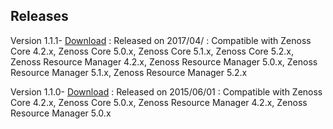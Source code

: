 
Releases
--------

Version 1.1.1- <a rel="nofollow" class="external" href="http://wiki.zenoss.org/download/zenpacks/ZenPacks.zenoss.OpenvSwitch/1.1.1/ZenPacks.zenoss.OpenvSwitch-1.1.1.egg">Download</a>
: Released on 2017/04/
: Compatible with Zenoss Core 4.2.x, Zenoss Core 5.0.x, Zenoss Core 5.1.x, Zenoss Core 5.2.x, Zenoss Resource Manager 4.2.x, Zenoss Resource Manager 5.0.x, Zenoss Resource Manager 5.1.x, Zenoss Resource Manager 5.2.x

Version 1.1.0- <a rel="nofollow" class="external" href="http://wiki.zenoss.org/download/zenpacks/ZenPacks.zenoss.OpenvSwitch/1.1.0/ZenPacks.zenoss.OpenvSwitch-1.1.0.egg">Download</a>
: Released on 2015/06/01
: Compatible with Zenoss Core 4.2.x, Zenoss Core 5.0.x, Zenoss Resource Manager 4.2.x, Zenoss Resource Manager 5.0.x
